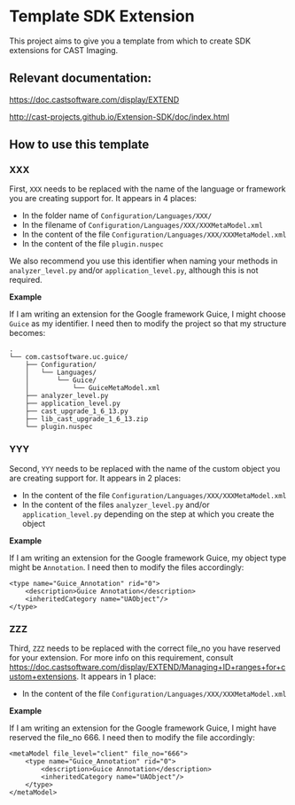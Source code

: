 # Template SDK Extension

This project aims to give you a template from  which to create SDK extensions for CAST Imaging.

## Relevant documentation:

https://doc.castsoftware.com/display/EXTEND

http://cast-projects.github.io/Extension-SDK/doc/index.html

## How to use this template

### XXX

First, `XXX` needs to be replaced with the name of the language or framework you are creating support for. It appears in 4 places:
- In the folder name of `Configuration/Languages/XXX/`
- In the filename of `Configuration/Languages/XXX/XXXMetaModel.xml`
- In the content of the file `Configuration/Languages/XXX/XXXMetaModel.xml`
- In the content of the file `plugin.nuspec`

We also recommend you use this identifier when naming your methods in `analyzer_level.py` and/or `application_level.py`, although this is not required.

**Example**

If I am writing an extension for the Google framework Guice, I might choose `Guice` as my identifier. I need then to modify the project so that my structure becomes:
```
.
└── com.castsoftware.uc.guice/
    ├── Configuration/
    │   └── Languages/
    │       └── Guice/
    │           └── GuiceMetaModel.xml
    ├── analyzer_level.py
    ├── application_level.py
    ├── cast_upgrade_1_6_13.py
    ├── lib_cast_upgrade_1_6_13.zip
    └── plugin.nuspec
```

### YYY

Second, `YYY` needs to be replaced with the name of the custom object you are creating support for. It appears in 2 places:
- In the content of the file `Configuration/Languages/XXX/XXXMetaModel.xml`
- In the content of the files `analyzer_level.py` and/or `application_level.py` depending on the step at which you create the object

**Example**

If I am writing an extension for the Google framework Guice, my object type might be `Annotation`. I need then to modify the files accordingly:
```
<type name="Guice_Annotation" rid="0">
    <description>Guice Annotation</description>
    <inheritedCategory name="UAObject"/>
</type>
```

### ZZZ

Third, `ZZZ` needs to be replaced with the correct file_no you have reserved for your extension. For more info on this requirement, consult https://doc.castsoftware.com/display/EXTEND/Managing+ID+ranges+for+custom+extensions. It appears in 1 place:
- In the content of the file `Configuration/Languages/XXX/XXXMetaModel.xml`

**Example**

If I am writing an extension for the Google framework Guice, I might have reserved the file_no 666. I need then to modify the file accordingly:
```
<metaModel file_level="client" file_no="666">
    <type name="Guice_Annotation" rid="0">
        <description>Guice Annotation</description>
        <inheritedCategory name="UAObject"/>
    </type>
</metaModel>
```